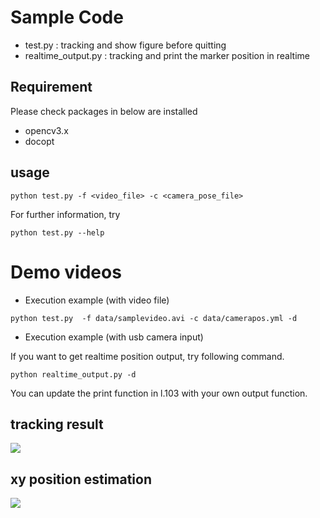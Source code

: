 # Sample Code 

- test.py : tracking and show figure before quitting
- realtime_output.py : tracking and print the marker position in realtime

## Requirement
Please check packages in below are installed

- opencv3.x
- docopt

## usage

```
python test.py -f <video_file> -c <camera_pose_file>
```

For further information, try
```
python test.py --help
``` 

# Demo videos

- Execution example (with video file)

```
python test.py  -f data/samplevideo.avi -c data/camerapos.yml -d
```

- Execution example (with usb camera input)

If you want to get realtime position output, try following command.

```
python realtime_output.py -d
```

You can update the print function in l.103 with your own output function.


## tracking result
![](https://raw.github.com/wiki/YoshiRi/IVPS/images/tracking.gif)

## xy position estimation
![](https://raw.github.com/wiki/YoshiRi/IVPS/images/plottraj.gif)